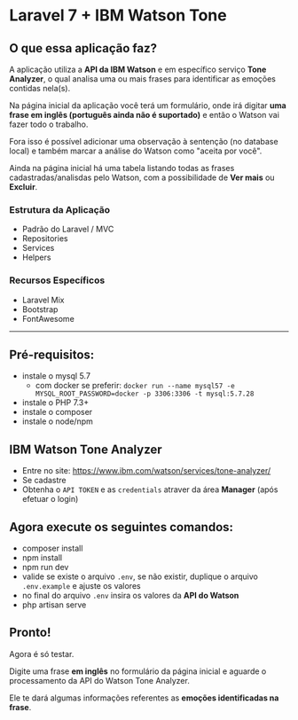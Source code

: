 # Laravel 7 + IBM Watson Tone

## O que essa aplicação faz?

A aplicação utiliza a **API da IBM Watson** e em específico serviço **Tone Analyzer**, o qual analisa uma ou mais frases para identificar as emoções contidas nela(s).

Na página inicial da aplicação você terá um formulário, onde irá digitar **uma frase em inglês (português ainda não é suportado)** e então o Watson vai fazer todo o trabalho.

Fora isso é possível adicionar uma observação à sentenção (no database local) e também marcar a análise do Watson como "aceita por você".

Ainda na página inicial há uma tabela listando todas as frases cadastradas/analisdas pelo Watson, com a possibilidade de **Ver mais** ou **Excluir**.

### Estrutura da Aplicação

- Padrão do Laravel / MVC
- Repositories
- Services
- Helpers

### Recursos Específicos

- Laravel Mix
- Bootstrap
- FontAwesome

---

## Pré-requisitos:

- instale o mysql 5.7
    - com docker se preferir: `docker run --name mysql57 -e MYSQL_ROOT_PASSWORD=docker -p 3306:3306 -t mysql:5.7.28`
- instale o PHP 7.3+
- instale o composer
- instale o node/npm

## IBM Watson Tone Analyzer

- Entre no site: https://www.ibm.com/watson/services/tone-analyzer/
- Se cadastre
- Obtenha o `API TOKEN` e as `credentials` atraver da área **Manager** (após efetuar o login)

## Agora execute os seguintes comandos:

- composer install
- npm install
- npm run dev
- valide se existe o arquivo `.env`, se não existir, duplique o arquivo `.env.example` e ajuste os valores
- no final do arquivo `.env` insira os valores da **API do Watson**
- php artisan serve

## Pronto!

Agora é só testar.

Digite uma frase **em inglês** no formulário da página inicial e aguarde o processamento da API do Watson Tone Analyzer.

Ele te dará algumas informações referentes as **emoções identificadas na frase**.
